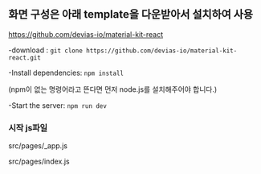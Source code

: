 ## 화면 구성은 아래 template을 다운받아서 설치하여 사용
https://github.com/devias-io/material-kit-react

-download :  `git clone https://github.com/devias-io/material-kit-react.git`

-Install dependencies: `npm install`

  (npm이 없는 명령어라고 뜬다면 먼저 node.js를 설치해주어야 합니다.)

-Start the server: `npm run dev`

### 시작 js파일
src/pages/_app.js

src/pages/index.js

